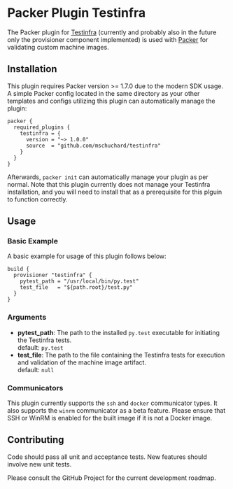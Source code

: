 # Packer Plugin Testinfra
The Packer plugin for [Testinfra](https://testinfra.readthedocs.io) (currently and probably also in the future only the provisioner component implemented) is used with [Packer](https://www.packer.io) for validating custom machine images.

## Installation

This plugin requires Packer version >= 1.7.0 due to the modern SDK usage. A simple Packer config located in the same directory as your other templates and configs utilizing this plugin can automatically manage the plugin:

```hcl
packer {
  required_plugins {
    testinfra = {
      version = "~> 1.0.0"
      source  = "github.com/mschuchard/testinfra"
    }
  }
}
```

Afterwards, `packer init` can automatically manage your plugin as per normal. Note that this plugin currently does not manage your Testinfra installation, and you will need to install that as a prerequisite for this plguin to function correctly.

## Usage

### Basic Example

A basic example for usage of this plugin follows below:

```hcl
build {
  provisioner "testinfra" {
    pytest_path = "/usr/local/bin/py.test"
    test_file   = "${path.root}/test.py"
  }
}
```

### Arguments

- **pytest_path**: The path to the installed `py.test` executable for initiating the Testinfra tests.  
default: `py.test`
- **test_file**: The path to the file containing the Testinfra tests for execution and validation of the machine image artifact.  
default: `null`

### Communicators

This plugin currently supports the `ssh` and `docker` communicator types. It also supports the `winrm` communicator as a beta feature. Please ensure that SSH or WinRM is enabled for the built image if it is not a Docker image.

## Contributing
Code should pass all unit and acceptance tests. New features should involve new unit tests.

Please consult the GitHub Project for the current development roadmap.

